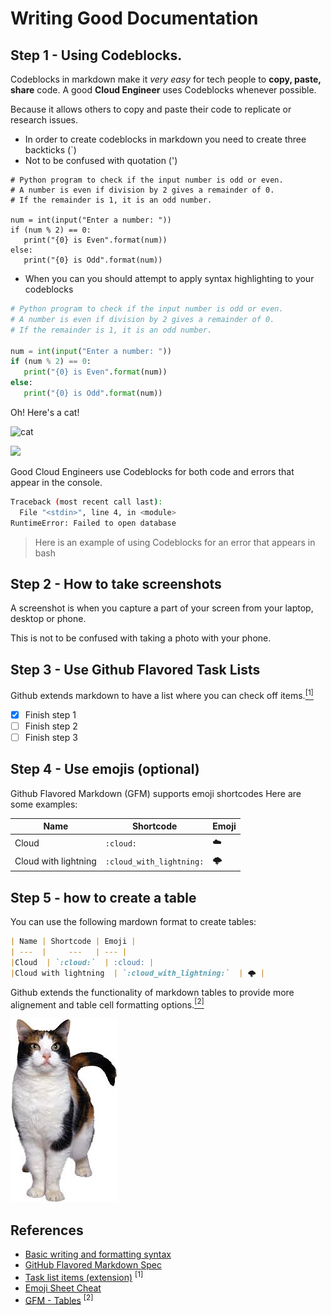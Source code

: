 # Writing Good Documentation

## Step 1 - Using Codeblocks.

Codeblocks in markdown make it *very easy* for tech people to **copy, paste, share** code.
A good __Cloud Engineer__ uses Codeblocks whenever possible.

Because it allows others to copy and paste their code to replicate or research issues.

- In order to create codeblocks in markdown you need to create three backticks (`)
- Not to be confused with quotation (') 

```
# Python program to check if the input number is odd or even.
# A number is even if division by 2 gives a remainder of 0.
# If the remainder is 1, it is an odd number.

num = int(input("Enter a number: "))
if (num % 2) == 0:
   print("{0} is Even".format(num))
else:
   print("{0} is Odd".format(num))
```

 - When you can you should attempt to apply syntax highlighting to your codeblocks

```python
# Python program to check if the input number is odd or even.
# A number is even if division by 2 gives a remainder of 0.
# If the remainder is 1, it is an odd number.

num = int(input("Enter a number: "))
if (num % 2) == 0:
   print("{0} is Even".format(num))
else:
   print("{0} is Odd".format(num))
```
Oh! Here's a cat!

![cat](https://github.com/xhelma/github-docs-example/assets/97184575/6c1d32af-cfe6-4c83-8137-19b711ccb4e7)

<img width="100px" src="https://github.com/xhelma/github-docs-example/assets/97184575/6c1d32af-cfe6-4c83-8137-19b711ccb4e7" />

Good Cloud Engineers use Codeblocks for both code and errors that appear in the console.

```bash
Traceback (most recent call last):
  File "<stdin>", line 4, in <module>
RuntimeError: Failed to open database
```
> Here is an example of using Codeblocks for an error that appears in bash

## Step 2 - How to take screenshots

A screenshot is when you capture a part of your screen from your laptop, desktop or phone.

This is not to be confused with taking a photo with your phone.

## Step 3 - Use Github Flavored Task Lists

Github extends markdown to have a list where you can check off items.[<sup>[1]</sup>](#references)

- [x] Finish step 1
- [ ] Finish step 2
- [ ] Finish step 3

## Step 4 - Use emojis (optional)

Github Flavored Markdown (GFM) supports emoji shortcodes
Here are some examples:

| Name | Shortcode | Emoji |
| ---  |     ---   | --- |
|Cloud  | `:cloud:`  | :cloud: |
|Cloud with lightning  | `:cloud_with_lightning:`  | 🌩️ |

## Step 5 - how to create a table

You can use the following mardown format to create tables: 

```md
| Name | Shortcode | Emoji |
| ---  |     ---   | --- |
|Cloud  | `:cloud:`  | :cloud: |
|Cloud with lightning  | `:cloud_with_lightning:`  | 🌩️ |
```
Github extends the functionality of markdown tables to provide more alignement and table cell formatting options.[<sup>[2]</sup>](#references)

![Cat pic](assets/cat.jpeg)

## References

- [Basic writing and formatting syntax](https://docs.github.com/en/get-started/writing-on-github/getting-started-with-writing-and-formatting-on-github/basic-writing-and-formatting-syntax)
- [GitHub Flavored Markdown Spec](https://github.github.com/gfm/) 
- [Task list items (extension)](https://github.github.com/gfm/#task-list-items-extension-) <sup>[1]</sup>
- [Emoji Sheet Cheat](https://github.com/ikatyang/emoji-cheat-sheet/blob/master/README.md)
- [GFM - Tables](https://github.github.com/gfm/#tables-extension-) <sup>[2]</sup>
